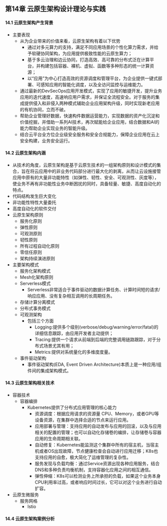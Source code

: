 ## 第14章 云原生架构设计理论与实践
#### 14.1 云原生架构产生背景
- 主要表现
	- 从为企业带来的价值来看，云原生架构有着以下优势
		- 通过对多元算力的支持，满足不同应用场景的个性化算力需求，并给予软硬协同架构，为应用提供极致性能的云原生算力；
		- 基于多云治理和边云协同，打造高效、高可靠的分布式泛在计算平台，并构建包括容器、裸机、虚拟、函数等多种形态的统一计算资源；
		- 以“应用”为中心打造高效的资源调度和管理平台，为企业提供一键式部署、可感知应用的智能化调度，以及全访问监控与运维能力。
	- 通过最新的DevSecOps应用开发模式，实现了应用的敏捷开发，提升业务应用的迭代速度，高速响应用户需求，并保证全流程安全。对于服务的集成提供侵入和非侵入两种模式辅助企业应用架构升级，同时实现新老应用的有机协同，立而不破。
	- 帮助企业管理好数据，快速构件数据运营能力，实现数据的资产化沉淀和价值挖掘，并借助一系列AI技术，再次赋能给企业应用，结合数据和AI的能力帮助企业实现业务的智能升级。
	- 结合云平台全方位企业级安全服务和安全合规能力，保障企业应用在云上安全构建，业务安全运行。
#### 14.2 云原生架构内涵
- 从技术的角度，云原生架构是基于云原生技术的一组架构原则和设计模式的集合，旨在将云应用中的非业务代码部分进行最大化的剥离，从而让云设施接管应用中原有的大量非功能特性（如弹性、韧性、安全、可观测性、灰度等），使业务不再有非功能性业务中断困扰的同时，具备轻量、敏捷、高度自动化的特点。
- 代码结构发生巨大变化
- 非功能性特性大量委托
- 高度自动化的软件交付
- 云原生架构原则
	- 服务化原则
	- 弹性原则
	- 可观测原则
	- 韧性原则
	- 所有过程自动化原则
	- 零信任原则
	- 架构持续演进原则
- 主要架构模式
	- 服务化架构模式
	- Mesh化架构原则
	- Serverless模式
		- Serverless非常适合于事件驱动的数据计算任务、计算时间短的请求/响应应用、没有复杂相互调用的长周期任务。
	- 存储计算分离模式
	- 分布式事务模式
	- 可观测架构
		- 包括三个方面
			- Logging:提供多个级别(verbose/debug/warning/error/fatal)的详细信息跟踪，由应用开发者主动提供；
			- Tracing:提供一个请求从前端到后端的完整调用链路跟踪，对于分布式场景尤其有用；
			- Metrics:提供对系统量化的多维度度量。
	- 事件驱动架构
		- 事件驱动架构(EDA, Event Driven Architecture)本质上是一种应用/组件间的集成架构模式。
#### 14.3 云原生架构相关技术
- 容器技术
	- 容器编排
		- Kubernetes提供了分布式应用管理的核心能力
			- 资源调度：根据应用请求的资源量 CPU、Memory，或者GPU等设备资源，在集群中选择合适的节点来运行应用。
			- 应用部署与管理：支持应用的自动发布与应用的回滚，以及与应用相关的配置的管理；也可以自动化存储卷的编排，让存储卷与容器应用的生命周期相关联。
			- 自动修复：Kubernetes能监测这个集群中所有的宿主机，当宿主机或者OS出现故障，节点健康检查会自动进行应用迁移；K8s也支持应用的自愈，极大简化了运维管理的复杂性。
			- 服务发现与负载均衡：通过Service资源出现各种应用服务，结合DNS和多种负责均衡机制，支持容器化应用之间的相互通信。
			- 弹性伸缩：K8s可以检测业务上所承担的负载，如果这个业务本身CPU利用率过高，或者响应时间过长，它可以对这个业务进行自动扩容。
- 云原生微服务
	- 服务网格
		- Istio
#### 14.4 云原生架构案例分析

